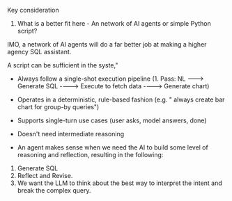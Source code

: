 Key consideration

1. What is a better fit here - An network of AI agents or simple Python script? 

IMO, a network of AI agents will do a far better job at making a higher agency SQL assistant. 

A script can be sufficient in the syste," 
- Always follow a single-shot execution pipeline (1. Pass: NL ---> Generate SQL ----> Execute to fetch data ----> Generate chart)
- Operates in a deterministic, rule-based fashion (e.g. " always create bar chart for group-by queries")
- Supports single-turn use cases (user asks, model answers, done)
- Doesn't need intermediate reasoning


- An agent makes sense when we need the AI to build some level of reasoning and reflection, resulting in the following:
1. Generate SQL
2. Reflect and Revise. 
3. We want the LLM to think about the best way to interpret the intent and break the complex query. 

